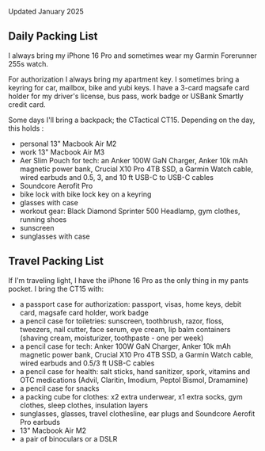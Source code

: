Updated January 2025

## Daily Packing List

I always bring my iPhone 16 Pro and sometimes wear my Garmin Forerunner 255s watch.

For authorization I always bring my apartment key. I sometimes bring a keyring for car, mailbox, bike and yubi keys. I have a 3-card magsafe card holder for my driver's license, bus pass, work badge or USBank Smartly credit card.

Some days I'll bring a backpack; the CTactical CT15. Depending on the day, this holds :

- personal 13" Macbook Air M2
- work 13" Macbook Air M3
- Aer Slim Pouch for tech: an Anker 100W GaN Charger, Anker 10k mAh magnetic power bank, Crucial X10 Pro 4TB SSD, a Garmin Watch cable, wired earbuds and 0.5, 3, and 10 ft USB-C to USB-C cables
- Soundcore Aerofit Pro
- bike lock with bike lock key on a keyring
- glasses with case
- workout gear: Black Diamond Sprinter 500 Headlamp, gym clothes, running shoes
- sunscreen
- sunglasses with case

## Travel Packing List

If I'm traveling light, I have the iPhone 16 Pro as the only thing in my pants pocket. I bring the CT15 with:

- a passport case for authorization: passport, visas, home keys, debit card, magsafe card holder, work badge
- a pencil case for toiletries: sunscreen, toothbrush, razor, floss, tweezers, nail cutter, face serum, eye cream, lip balm containers (shaving cream, moisturizer, toothpaste - one per week)
- a pencil case for tech: Anker 100W GaN Charger, Anker 10k mAh magnetic power bank, Crucial X10 Pro 4TB SSD, a Garmin Watch cable, wired earbuds and 0.5/3 ft USB-C cables 
- a pencil case for health: salt sticks, hand sanitizer, spork, vitamins and OTC medications (Advil, Claritin, Imodium, Peptol Bismol, Dramamine)
- a pencil case for snacks
- a packing cube for clothes: x2 extra underwear, x1 extra socks, gym clothes, sleep clothes, insulation layers 
- sunglasses, glasses, travel clothesline, ear plugs and Soundcore Aerofit Pro earbuds
- 13" Macbook Air M2
- a pair of binoculars or a DSLR
